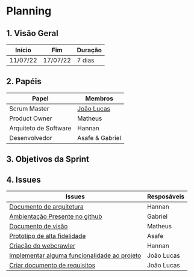# Planning

## 1. Visão Geral
<!-- data de inicio da sprint
     data de finalização da sprint
     duraração da sprint
 -->
 Início | Fim | Duração
 ------ | --- | -------
 11/07/22 | 17/07/22 | 7 dias

## 2. Papéis
<!-- Papeis que cada membro exerceu durante essa sprint -->
Papel | Membros
----- | -------
Scrum Master | [João Lucas](https://github.com/HacKairos)
Product Owner | Matheus
Arquiteto de Software | Hannan
Desenvolvedor | Asafe & Gabriel

## 3. Objetivos da Sprint
<!-- descrever de forma geral o objetivo da sprint -->

## 4. Issues
<!-- descrever as issues que definimos para essa sprint e alocar um responsavel por ela -->
Issues |  Resposáveis
------ |   -----------
[Documento de arquitetura](https://github.com/fga-eps-mds/Cebraspe-Tracker/issues/14) | Hannan
[Ambientação Presente no github](https://github.com/fga-eps-mds/Cebraspe-Tracker/issues/15) | Gabriel 
[Documento de visão](https://github.com/fga-eps-mds/Cebraspe-Tracker/issues/17) | Matheus 
[Prototipo de alta fidelidade](https://github.com/fga-eps-mds/Cebraspe-Tracker/issues/18) | Asafe 
[Criação do webcrawler](https://github.com/fga-eps-mds/Cebraspe-Tracker/issues/19) | Hannan 
[Implementar alguma funcionalidade ao projeto](https://github.com/fga-eps-mds/Cebraspe-Tracker/issues/20) | João Lucas 
[Criar documento de requisitos ](https://github.com/fga-eps-mds/Cebraspe-Tracker/issues/20) | João Lucas 

